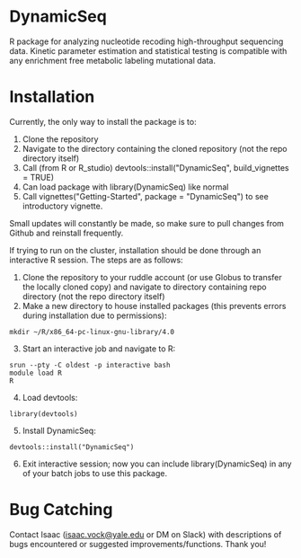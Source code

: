 # DynamicSeq
R package for analyzing nucleotide recoding high-throughput sequencing data. 
Kinetic parameter estimation and statistical testing is compatible with any enrichment free metabolic labeling mutational data.
# Installation
Currently, the only way to install the package is to:
  1. Clone the repository
  2. Navigate to the directory containing the cloned repository (not the repo directory itself)
  3. Call (from R or R_studio) devtools::install("DynamicSeq", build_vignettes = TRUE) 
  4. Can load package with library(DynamicSeq) like normal
  5. Call vignettes("Getting-Started", package = "DynamicSeq") to see introductory vignette.

Small updates will constantly be made, so make sure to pull changes from Github and reinstall frequently.

If trying to run on the cluster, installation should be done through an interactive R session. The steps are as follows:
  1. Clone the repository to your ruddle account (or use Globus to transfer the locally cloned copy) and navigate to directory containing repo directory (not the repo directory      itself)
  2. Make a new directory to house installed packages (this prevents errors during installation due to permissions):
    
    
    mkdir ~/R/x86_64-pc-linux-gnu-library/4.0
    
    
  3. Start an interactive job and navigate to R:
    
    
    srun --pty -C oldest -p interactive bash
    module load R
    R
    
    
  4. Load devtools:
    
    
    library(devtools)
    
    
  5. Install DynamicSeq:
    
    
    devtools::install("DynamicSeq")
    
    
  6. Exit interactive session; now you can include library(DynamicSeq) in any of your batch jobs to use this package.
# Bug Catching
Contact Isaac (isaac.vock@yale.edu or DM on Slack) with descriptions of bugs encountered or suggested improvements/functions. Thank you!

